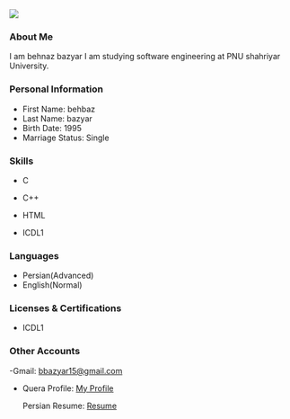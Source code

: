 <img src="https://avatars.githubusercontent.com/u/79274288?s=400&u=6b9ffe15dcd818e2773c984fe87758a1f2500393&v=4"/>

### About Me

I am behnaz bazyar
I am studying software engineering at PNU shahriyar University.

### Personal Information

- First Name: behbaz
- Last Name: bazyar
- Birth Date: 1995
- Marriage Status: Single

### Skills

+ C

+ C++

+ HTML

+ ICDL1

### Languages

- Persian(Advanced)
- English(Normal)


### Licenses & Certifications

- ICDL1 

### Other Accounts
 -Gmail: bbazyar15@gmail.com

- Quera Profile: <a href="">My Profile</a>

  Persian Resume: <a href=""> Resume </a>

